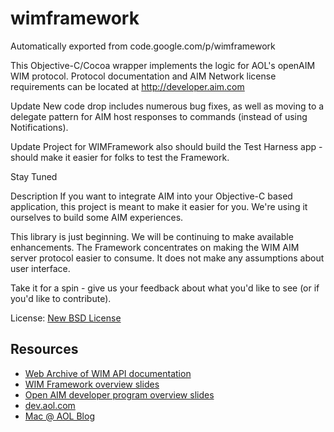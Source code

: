 # wimframework
Automatically exported from code.google.com/p/wimframework

This Objective-C/Cocoa wrapper implements the logic for AOL's openAIM WIM protocol. Protocol documentation and AIM Network license requirements can be located at http://developer.aim.com

Update New code drop includes numerous bug fixes, as well as moving to a delegate pattern for AIM host responses to commands (instead of using Notifications).

Update Project for WIMFramework also should build the Test Harness app - should make it easier for folks to test the Framework.

Stay Tuned

Description
If you want to integrate AIM into your Objective-C based application, this project is meant to make it easier for you. We're using it ourselves to build some AIM experiences.

This library is just beginning. We will be continuing to make available enhancements. The Framework concentrates on making the WIM AIM server protocol easier to consume. It does not make any assumptions about user interface.

Take it for a spin - give us your feedback about what you'd like to see (or if you'd like to contribute).

License:	[New BSD License](http://www.opensource.org/licenses/bsd-license.php)

Resources
------------------------
* [Web Archive of WIM API documentation](https://web.archive.org/web/20090218224837/http://dev.aol.com/aim/web/serverapi_reference)
* [WIM Framework overview slides](http://docs.google.com/present/view?id=d8nb5fm_44cz9f69g4)
* [Open AIM developer program overview slides](http://x.aim.com/OpenAIMPresentation/)
* [dev.aol.com](http://dev.aol.com/aim)
* [Mac @ AOL Blog](http://macblog.aol.com/)
